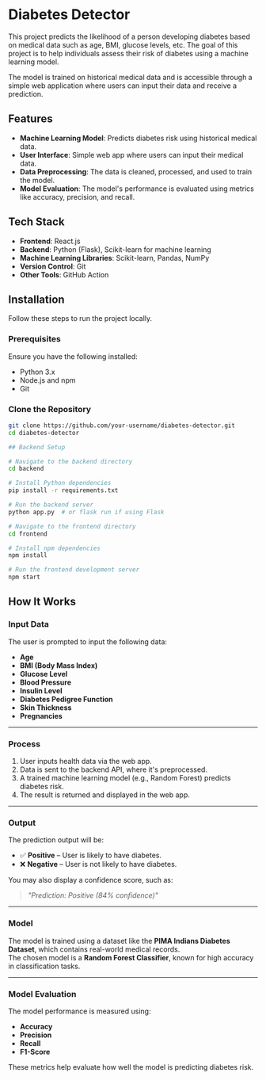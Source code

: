 # Diabetes Detector

This project predicts the likelihood of a person developing diabetes based on medical data such as age, BMI, glucose levels, etc. The goal of this project is to help individuals assess their risk of diabetes using a machine learning model.

The model is trained on historical medical data and is accessible through a simple web application where users can input their data and receive a prediction.

## Features

- **Machine Learning Model**: Predicts diabetes risk using historical medical data.
- **User Interface**: Simple web app where users can input their medical data.
- **Data Preprocessing**: The data is cleaned, processed, and used to train the model.
- **Model Evaluation**: The model's performance is evaluated using metrics like accuracy, precision, and recall.

## Tech Stack

- **Frontend**: React.js
- **Backend**: Python (Flask), Scikit-learn for machine learning
- **Machine Learning Libraries**: Scikit-learn, Pandas, NumPy
- **Version Control**: Git
- **Other Tools**: GitHub Action
## Installation

Follow these steps to run the project locally.

### Prerequisites

Ensure you have the following installed:
- Python 3.x
- Node.js and npm
- Git

### Clone the Repository

```bash
git clone https://github.com/your-username/diabetes-detector.git
cd diabetes-detector

## Backend Setup

# Navigate to the backend directory
cd backend

# Install Python dependencies
pip install -r requirements.txt

# Run the backend server
python app.py  # or flask run if using Flask

# Navigate to the frontend directory
cd frontend

# Install npm dependencies
npm install

# Run the frontend development server
npm start

```

## How It Works

### Input Data

The user is prompted to input the following data:

- **Age**
- **BMI (Body Mass Index)**
- **Glucose Level**
- **Blood Pressure**
- **Insulin Level**
- **Diabetes Pedigree Function**
- **Skin Thickness**
- **Pregnancies**

---

### Process

1. User inputs health data via the web app.
2. Data is sent to the backend API, where it's preprocessed.
3. A trained machine learning model (e.g., Random Forest) predicts diabetes risk.
4. The result is returned and displayed in the web app.

---

### Output

The prediction output will be:

- ✅ **Positive** – User is likely to have diabetes.
- ❌ **Negative** – User is not likely to have diabetes.

You may also display a confidence score, such as:

> _"Prediction: Positive (84% confidence)"_

---

### Model

The model is trained using a dataset like the **PIMA Indians Diabetes Dataset**, which contains real-world medical records.  
The chosen model is a **Random Forest Classifier**, known for high accuracy in classification tasks.

---

### Model Evaluation

The model performance is measured using:

- **Accuracy**
- **Precision**
- **Recall**
- **F1-Score**

These metrics help evaluate how well the model is predicting diabetes risk.

